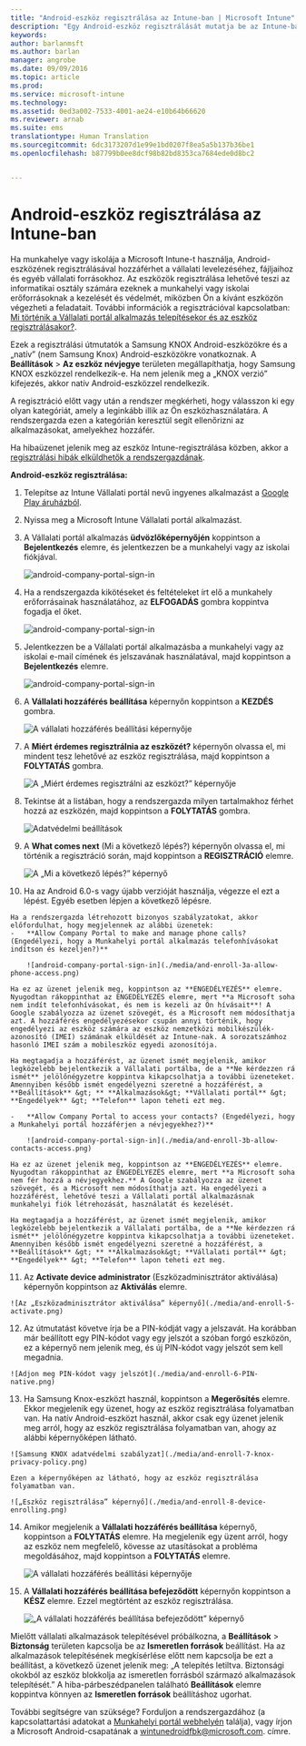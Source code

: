 ```yaml
---
title: "Android-eszköz regisztrálása az Intune-ban | Microsoft Intune"
description: "Egy Android-eszköz regisztrálását mutatja be az Intune-ban"
keywords: 
author: barlanmsft
ms.author: barlan
manager: angrobe
ms.date: 09/09/2016
ms.topic: article
ms.prod: 
ms.service: microsoft-intune
ms.technology: 
ms.assetid: 0ed3a002-7533-4001-ae24-e10b64b66620
ms.reviewer: arnab
ms.suite: ems
translationtype: Human Translation
ms.sourcegitcommit: 6dc3173207d1e99e1bd0207f8ea5a5b137b36be1
ms.openlocfilehash: b87799b0ee8dcf98b82bd8353ca7684ede0d8bc2


---
```



# <a name="enroll-your-android-device-in-intune"></a>Android-eszköz regisztrálása az Intune-ban

Ha munkahelye vagy iskolája a Microsoft Intune-t használja, Android-eszközének regisztrálásával hozzáférhet a vállalati levelezéséhez, fájljaihoz és egyéb vállalati forrásokhoz. Az eszközök regisztrálása lehetővé teszi az informatikai osztály számára ezeknek a munkahelyi vagy iskolai erőforrásoknak a kezelését és védelmét, miközben Ön a kívánt eszközön végezheti a feladatait. További információk a regisztrációval kapcsolatban: [Mi történik a Vállalati portál alkalmazás telepítésekor és az eszköz regisztrálásakor?](what-happens-if-you-install-the-Company-Portal-app-and-enroll-your-device-in-intune-android.md).

Ezek a regisztrálási útmutatók a Samsung KNOX Android-eszközökre és a „natív” (nem Samsung Knox) Android-eszközökre vonatkoznak. A **Beállítások** &gt; **Az eszköz névjegye** területen megállapíthatja, hogy Samsung KNOX eszközzel rendelkezik-e. Ha nem jelenik meg a „KNOX verzió” kifejezés, akkor natív Android-eszközzel rendelkezik.

A regisztráció előtt vagy után a rendszer megkérheti, hogy válasszon ki egy olyan kategóriát, amely a leginkább illik az Ön eszközhasználatára. A rendszergazda ezen a kategórián keresztül segít ellenőrizni az alkalmazásokat, amelyekhez hozzáfér.

Ha hibaüzenet jelenik meg az eszköz Intune-regisztrálása közben, akkor a [regisztrálási hibák elküldhetők a rendszergazdának](send-enrollment-errors-to-your-it-administrator-android.md).

**Android-eszköz regisztrálása:**

1.  Telepítse az Intune Vállalati portál nevű ingyenes alkalmazást a [Google Play áruházból](http://play.google.com/store/apps/details?id=com.microsoft.windowsintune.companyportal).

2.  Nyissa meg a Microsoft Intune Vállalati portál alkalmazást.

3.  A Vállalati portál alkalmazás **üdvözlőképernyőjén** koppintson a **Bejelentkezés** elemre, és jelentkezzen be a munkahelyi vagy az iskolai fiókjával.

    ![android-company-portal-sign-in](./media/and-enroll-0-welcome-screen.png)   

4.  Ha a rendszergazda kikötéseket és feltételeket írt elő a munkahely erőforrásainak használatához, az **ELFOGADÁS** gombra koppintva fogadja el őket.

    ![android-company-portal-sign-in](./media/and-enroll-3-accept-terms.png)

5.  Jelentkezzen be a Vállalati portál alkalmazásba a munkahelyi vagy az iskolai e-mail címének és jelszavának használatával, majd koppintson a **Bejelentkezés** elemre.

    ![android-company-portal-sign-in](./media/and-enroll-2-cp-sign-in.png)

6.  A **Vállalati hozzáférés beállítása** képernyőn koppintson a **KEZDÉS** gombra.

    ![A vállalati hozzáférés beállítási képernyője](./media/and-enroll-4a-comp-access-setup.png)

7.  A **Miért érdemes regisztrálnia az eszközét?** képernyőn olvassa el, mi mindent tesz lehetővé az eszköz regisztrálása, majd koppintson a **FOLYTATÁS** gombra.

    ![A „Miért érdemes regisztrálni az eszközt?” képernyője](./media/and-enroll-4b-why-enroll.png)

8.  Tekintse át a listában, hogy a rendszergazda milyen tartalmakhoz férhet hozzá az eszközén, majd koppintson a **FOLYTATÁS** gombra.

    ![Adatvédelmi beállítások](./media/and-enroll-4c-we-care-privacy.png)

9.  A **What comes next** (Mi a következő lépés?) képernyőn olvassa el, mi történik a regisztráció során, majd koppintson a **REGISZTRÁCIÓ** elemre.

    ![A „Mi a következő lépés?” képernyő](./media/and-enroll-4d-what-comes-next.png)

10.  Ha az Android 6.0-s vagy újabb verzióját használja, végezze el ezt a lépést. Egyéb esetben lépjen a következő lépésre.

    Ha a rendszergazda létrehozott bizonyos szabályzatokat, akkor előfordulhat, hogy megjelennek az alábbi üzenetek:
    -   **Allow Company Portal to make and manage phone calls? (Engedélyezi, hogy a Munkahelyi portál alkalmazás telefonhívásokat indítson és kezeljen?)**

        ![android-company-portal-sign-in](./media/and-enroll-3a-allow-phone-access.png)

    Ha ez az üzenet jelenik meg, koppintson az **ENGEDÉLYEZÉS** elemre. Nyugodtan rákoppinthat az ENGEDÉLYEZÉS elemre, mert **a Microsoft soha nem indít telefonhívásokat, és nem is kezeli az Ön hívásait**! A Google szabályozza az üzenet szövegét, és a Microsoft nem módosíthatja azt. A hozzáférés engedélyezésekor csupán annyi történik, hogy engedélyezi az eszköz számára az eszköz nemzetközi mobilkészülék-azonosító (IMEI) számának elküldését az Intune-nak. A sorozatszámhoz hasonló IMEI szám a mobileszköz egyedi azonosítója.

    Ha megtagadja a hozzáférést, az üzenet ismét megjelenik, amikor legközelebb bejelentkezik a Vállalati portálba, de a **Ne kérdezzen rá ismét** jelölőnégyzetre koppintva kikapcsolhatja a további üzeneteket. Amennyiben később ismét engedélyezni szeretné a hozzáférést, a **Beállítások** &gt; ** **Alkalmazások&gt; **Vállalati portál** &gt; **Engedélyek** &gt; **Telefon** lapon teheti ezt meg.

    -   **Allow Company Portal to access your contacts? (Engedélyezi, hogy a Munkahelyi portál hozzáférjen a névjegyekhez?)**

        ![android-company-portal-sign-in](./media/and-enroll-3b-allow-contacts-access.png)

    Ha ez az üzenet jelenik meg, koppintson az **ENGEDÉLYEZÉS** elemre. Nyugodtan rákoppinthat az ENGEDÉLYEZÉS elemre, mert **a Microsoft soha nem fér hozzá a névjegyekhez.** A Google szabályozza az üzenet szövegét, és a Microsoft nem módosíthatja azt. Ha engedélyezi a hozzáférést, lehetővé teszi a Vállalati portál alkalmazásnak munkahelyi fiók létrehozását, használatát és kezelését.

    Ha megtagadja a hozzáférést, az üzenet ismét megjelenik, amikor legközelebb bejelentkezik a Vállalati portálba, de a **Ne kérdezzen rá ismét** jelölőnégyzetre koppintva kikapcsolhatja a további üzeneteket. Amennyiben később ismét engedélyezni szeretné a hozzáférést, a **Beállítások** &gt; ** **Alkalmazások&gt; **Vállalati portál** &gt; **Engedélyek** &gt; **Telefon** lapon teheti ezt meg.

11.  Az **Activate device administrator** (Eszközadminisztrátor aktiválása) képernyőn koppintson az **Aktiválás** elemre.

    ![Az „Eszközadminisztrátor aktiválása” képernyő](./media/and-enroll-5-activate.png)

12.  Az útmutatást követve írja be a PIN-kódját vagy a jelszavát. Ha korábban már beállított egy PIN-kódot vagy egy jelszót a szóban forgó eszközön, ez a képernyő nem jelenik meg, és új PIN-kódot vagy jelszót sem kell megadnia.

    ![Adjon meg PIN-kódot vagy jelszót](./media/and-enroll-6-PIN-native.png)

13.  Ha Samsung Knox-eszközt használ, koppintson a **Megerősítés** elemre. Ekkor megjelenik egy üzenet, hogy az eszköz regisztrálása folyamatban van. Ha natív Android-eszközt használ, akkor csak egy üzenet jelenik meg arról, hogy az eszköz regisztrálása folyamatban van, ahogy az alábbi képernyőképen látható.

    ![Samsung KNOX adatvédelmi szabályzat](./media/and-enroll-7-knox-privacy-policy.png)

    Ezen a képernyőképen az látható, hogy az eszköz regisztrálása folyamatban van.

    ![„Eszköz regisztrálása” képernyő](./media/and-enroll-8-device-enrolling.png)

14. Amikor megjelenik a **Vállalati hozzáférés beállítása** képernyő, koppintson a **FOLYTATÁS** elemre. Ha megjelenik egy üzent arról, hogy az eszköz nem megfelelő, kövesse az utasításokat a probléma megoldásához, majd koppintson a **FOLYTATÁS** elemre.

    ![A vállalati hozzáférés beállítási képernyője](./media/and-enroll-9-comp-access-setup.png)  

11. A **Vállalati hozzáférés beállítása befejeződött** képernyőn koppintson a **KÉSZ** elemre. Ezzel megtörtént az eszköz regisztrálása.

    ![„A vállalati hozzáférés beállítása befejeződött” képernyő](./media/and-enroll-10-comp-access-setup-complete.png)

Mielőtt vállalati alkalmazások telepítésével próbálkozna, a **Beállítások** &gt; **Biztonság** területen kapcsolja be az **Ismeretlen források** beállítást. Ha az alkalmazások telepítésének megkísérlése előtt nem kapcsolja be ezt a beállítást, a következő üzenet jelenik meg: „A telepítés letiltva. Biztonsági okokból az eszköz blokkolja az ismeretlen forrásból származó alkalmazások telepítését.” A hiba-párbeszédpanelen található **Beállítások** elemre koppintva könnyen az **Ismeretlen források** beállításhoz ugorhat.

További segítségre van szüksége? Forduljon a rendszergazdához (a kapcsolattartási adatokat a [Munkahelyi portál webhelyén](http://portal.manage.microsoft.com) találja), vagy írjon a Microsoft Android-csapatának a wintunedroidfbk@microsoft.com. címre.



<!--HONumber=Nov16_HO1-->


